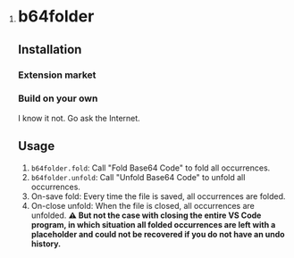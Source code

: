 1. # b64folder

   ## Installation

   ### Extension market

   ### Build on your own

   I know it not. Go ask the Internet.

   ## Usage

   1. `b64folder.fold`: Call "Fold Base64 Code" to fold all occurrences.
   2. `b64folder.unfold`: Call "Unfold Base64 Code" to unfold all occurrences.
   3. On-save fold: Every time the file is saved, all occurrences are folded.
   4. On-close unfold: When the file is closed, all occurrences are unfolded. **⚠ But not the case with closing the entire VS Code program, in which situation all folded occurrences are left with a placeholder and could not be recovered if you do not have an undo history.**
